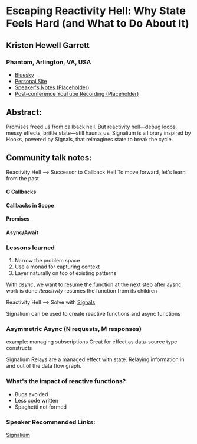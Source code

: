 # Escaping Reactivity Hell: Why State Feels Hard (and What to Do About It) 

## Kristen Hewell Garrett
### Phantom, Arlington, VA, USA 
- [Bluesky](https://bsky.app/profile/pzuraq.bsky.social) 
- [Personal Site](https://pzuraq.com)
- [Speaker's Notes (Placeholder)]()
- [Post-conference YouTube Recording (Placeholder)]()
## Abstract: 

Promises freed us from callback hell. But reactivity hell—debug loops, messy effects, brittle state—still haunts us. Signalium is a library inspired by Hooks, powered by Signals, that reimagines state to break the cycle.
## Community talk notes: 

Reactivity Hell --> Successor to Callback Hell
To move forward, let's learn from the past
#### C Callbacks
#### Callbacks in Scope
#### Promises
#### Async/Await


### Lessons learned
1. Narrow the problem space
2. Use a monad for capturing context
3. Layer naturally on top of existing patterns

With *async*, we want to resume the function at the next step after aysnc work is done
*Reactivity* resumes the function from its children

Reactivity Hell --> Solve with [Signals](https://github.com/tc39/proposal-signals)

Signalium can be used to create reactive functions and async functions

### Asymmetric Async (N requests, M responses)
example: managing subscriptions
Great for effect as data-source type constructs

Signalium Relays are a managed effect with state. Relaying information in and out of the data flow graph.

### What's the impact of reactive functions?
- Bugs avoided
- Less code written
- Spaghetti not formed

### Speaker Recommended Links:
[Signalium](https://signalium.dev/)